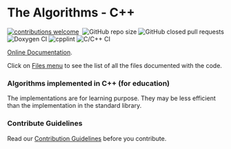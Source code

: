 <!-- # DO NOT REMOVE THIS LINE
This is for Doxygen to recognize as the index file for the complete documentation
{#mainpage}
-->
# The Algorithms - C++
[![contributions welcome](https://img.shields.io/static/v1.svg?label=Contributions&message=Welcome&color=0059b3&style=flat-square)](https://github.com/kvedala/C-Plus-Plus/blob/master/CONTRIBUTION.md)&nbsp;
![GitHub repo size](https://img.shields.io/github/repo-size/kvedala/C-Plus-Plus?color=red&style=flat-square)
![GitHub closed pull requests](https://img.shields.io/github/issues-pr-closed/kvedala/C-Plus-Plus?color=green&style=flat-square)
![Doxygen CI](https://github.com/kvedala/C-Plus-Plus/workflows/Doxygen%20CI/badge.svg)
![cpplint](https://github.com/kvedala/C-Plus-Plus/workflows/cpplint_modified_files/badge.svg)
![C/C++ CI](https://github.com/kvedala/C-Plus-Plus/workflows/C/C++%20CI/badge.svg)

[Online Documentation](https://kvedala.github.io/C-Plus-Plus).

Click on [Files menu](https://kvedala.github.io/C-Plus-Plus/files.html) to see the list of all the files documented with the code.

### Algorithms implemented in C++ (for education)
The implementations are for learning purpose. They may be less efficient than the implementation in the standard library.

### Contribute Guidelines
Read our [Contribution Guidelines](https://github.com/TheAlgorithms/C-Plus-Plus/blob/master/CONTRIBUTION.md) before you contribute.
